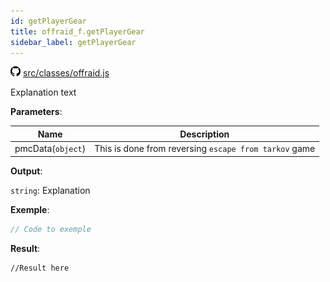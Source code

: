 ```yaml
---
id: getPlayerGear
title: offraid_f.getPlayerGear
sidebar_label: getPlayerGear
---
```

![](/img/github.png) [src/classes/offraid.js](https://github.com/TrustedSourceLeaks/LeakedServer/blob/master/src/classes/offraid.js#L110)

Explanation text

**Parameters**:

Name  |   Description 
----------- |   -----------
pmcData(`object`)  |   This is done from reversing `escape from tarkov` game


**Output**:

`string`: Explanation


**Exemple**:
```js
// Code to exemple
```

**Result**:
```
//Result here
```